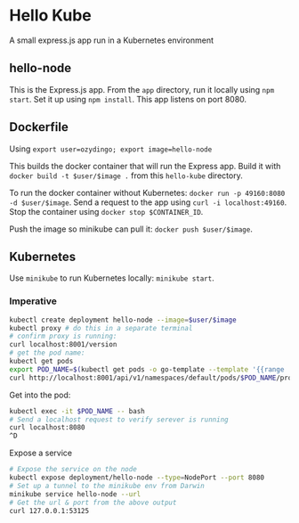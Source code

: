 # Hello Kube

A small express.js app run in a Kubernetes environment

## hello-node

This is the Express.js app. From the `app` directory, run it locally using `npm start`. Set it up using `npm install`. This app listens on port 8080.

## Dockerfile

Using `export user=ozydingo; export image=hello-node`

This builds the docker container that will run the Express app. Build it with `docker build -t $user/$image .` from this `hello-kube` directory.

To run the docker container without Kubernetes: `docker run -p 49160:8080 -d $user/$image`. Send a request to the app using `curl -i localhost:49160`. Stop the container using `docker stop $CONTAINER_ID`.

Push the image so minikube can pull it: `docker push $user/$image`.

## Kubernetes

Use `minikube` to run Kubernetes locally: `minikube start`.

### Imperative

```bash
kubectl create deployment hello-node --image=$user/$image
kubectl proxy # do this in a separate terminal
# confirm proxy is running:
curl localhost:8001/version
# get the pod name:
kubectl get pods
export POD_NAME=$(kubectl get pods -o go-template --template '{{range .items}}{{.metadata.name}}{{"\n"}}{{end}}')
curl http://localhost:8001/api/v1/namespaces/default/pods/$POD_NAME/proxy # ?? this does not function as expected.
```

Get into the pod:

```bash
kubectl exec -it $POD_NAME -- bash
# Send a localhost request to verify serever is running
curl localhost:8080
^D
```

Expose a service

```bash
# Expose the service on the node
kubectl expose deployment/hello-node --type=NodePort --port 8080
# Set up a tunnel to the minikube env from Darwin
minikube service hello-node --url
# Get the url & port from the above output
curl 127.0.0.1:53125
```

